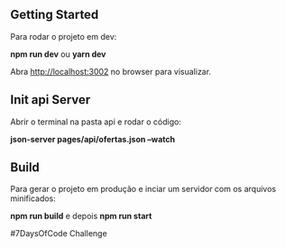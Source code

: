 ## Getting Started

Para rodar o projeto em dev:

**npm run dev** ou **yarn dev**

Abra [http://localhost:3002](http://localhost:3002) no browser para visualizar.

## Init api Server

Abrir o terminal na pasta api e rodar o código:

**json-server pages/api/ofertas.json –watch**

## Build 

Para gerar o projeto em produção e inciar um servidor com os arquivos minificados:

**npm run build** e depois **npm run start**

#7DaysOfCode Challenge

